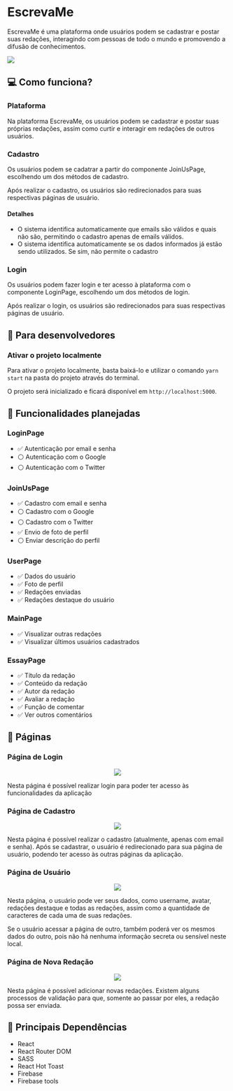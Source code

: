 # EscrevaMe
EscrevaMe é uma plataforma onde usuários podem se cadastrar e postar suas redações, interagindo com pessoas de todo o mundo e promovendo a difusão de conhecimentos.

<img src="https://github.com/alessandroCidney/EscrevaMe/blob/master/src/assets/images/designs/design.jpg" />

## :computer: Como funciona?

### Plataforma
Na plataforma EscrevaMe, os usuários podem se cadastrar e postar suas próprias redações, assim como curtir e interagir em redações de outros usuários.

### Cadastro
Os usuários podem se cadatrar a partir do componente JoinUsPage, escolhendo um dos métodos de cadastro.

Após realizar o cadastro, os usuários são redirecionados para suas respectivas páginas de usuário.

#### Detalhes
- O sistema identifica automaticamente que emails são válidos e quais não são, permitindo o cadastro apenas de emails válidos.
- O sistema identifica automaticamente se os dados informados já estão sendo utilizados. Se sim, não permite o cadastro

### Login
Os usuários podem fazer login e ter acesso à plataforma com o componente LoginPage, escolhendo um dos métodos de login.

Após realizar o login, os usuários são redirecionados para suas respectivas páginas de usuário.

## :raising_hand: Para desenvolvedores

### Ativar o projeto localmente
Para ativar o projeto localmente, basta baixá-lo e utilizar o comando `yarn start` na pasta do projeto através do terminal.

O projeto será inicializado e ficará disponível em `http://localhost:5000`. 

## :wrench: Funcionalidades planejadas

### LoginPage
- :white_check_mark: Autenticação por email e senha 
- :white_circle: Autenticação com o Google
- :white_circle: Autenticação com o Twitter

### JoinUsPage
- :white_check_mark: Cadastro com email e senha
- :white_circle: Cadastro com o Google
- :white_circle: Cadastro com o Twitter
- :white_check_mark: Envio de foto de perfil
- :white_circle: Enviar descrição do perfil

### UserPage
- :white_check_mark: Dados do usuário
- :white_check_mark: Foto de perfil
- :white_check_mark: Redações enviadas
- :white_check_mark: Redações destaque do usuário

### MainPage
- :white_check_mark: Visualizar outras redações
- :white_check_mark: Visualizar últimos usuários cadastrados

### EssayPage
- :white_check_mark: Título da redação
- :white_check_mark: Conteúdo da redação
- :white_check_mark: Autor da redação
- :white_check_mark: Avaliar a redação
- :white_check_mark: Função de comentar
- :white_check_mark: Ver outros comentários

## :book: Páginas

### Página de Login

<div align="center">
	<img src="https://github.com/alessandroCidney/EscrevaMe/blob/master/src/assets/images/pages/LoginPage.png" />
	<br />
</div>


Nesta página é possível realizar login para poder ter acesso às funcionalidades da aplicação

### Página de Cadastro

<div align="center">
	<img src="https://github.com/alessandroCidney/EscrevaMe/blob/master/src/assets/images/pages/JoinUsPage.png" />
	<br />
</div>


Nesta página é possível realizar o cadastro (atualmente, apenas com email e senha). Após se cadastrar, o usuário é redirecionado para sua página de usuário, podendo ter acesso às outras páginas da aplicação.

### Página de Usuário

<div align="center">
	<img src="https://github.com/alessandroCidney/EscrevaMe/blob/master/src/assets/images/pages/UserPage.png" />
	<br />
</div>


Nesta página, o usuário pode ver seus dados, como username, avatar, redações destaque e todas as redações, assim como a quantidade de caracteres de cada uma de suas redações.

Se o usuário acessar a página de outro, também poderá ver os mesmos dados do outro, pois não há nenhuma informação secreta ou sensível neste local.

### Página de Nova Redação

<div align="center">
	<img src="https://github.com/alessandroCidney/EscrevaMe/blob/master/src/assets/images/pages/NewEssayPage.png" />
	<br />
</div>


Nesta página é possível adicionar novas redações. Existem alguns processos de validação para que, somente ao passar por eles, a redação possa ser enviada.

## :space_invader: Principais Dependências
- React
- React Router DOM
- SASS
- React Hot Toast
- Firebase
- Firebase tools
